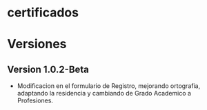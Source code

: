 # certificados
# Versiones
## Version 1.0.2-Beta
- Modificacion en el formulario de Registro, mejorando ortografia, adaptando la residencia y cambiando de Grado Academico a Profesiones.
